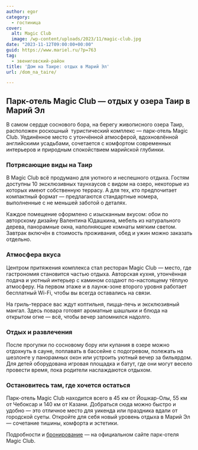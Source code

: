 ```yaml
---
author: egor
category:
  - гостиница
cover:
  alt: Magic Club
  image: /wp-content/uploads/2023/11/magic-club.jpg
date: "2023-11-12T09:00:00+00:00"
guid: https://www.mariel.ru/?p=763
tag:
  - звениговский-район
title: 'Дом на Таире: отдых в Марий Эл'
url: /dom_na_taire/

---
```

## Парк-отель Magic Club — отдых у озера Таир в Марий Эл

В самом сердце соснового бора, на берегу живописного озера Таир, расположен роскошный  туристический комплекс — парк-отель Magic Club. Уединённое место с утончённой атмосферой, вдохновлённой английскими усадьбами, сочетается с комфортом современных интерьеров и природным спокойствием марийской глубинки.

### Потрясающие виды на Таир

В Magic Club всё продумано для уютного и неспешного отдыха. Гостям доступны 10 эксклюзивных таунхаусов с видом на озеро, некоторые из которых имеют собственную террасу. А для тех, кто предпочитает компактный формат — предлагаются стандартные номера, выполненные с не меньшей заботой о деталях.

Каждое помещение оформлено с изысканным вкусом: обои по авторскому дизайну Валентина Юдашкина, мебель из натурального дерева, панорамные окна, наполняющие комнаты мягким светом. Завтрак включён в стоимость проживания, обед и ужин можно заказать отдельно.

### Атмосфера вкуса

Центром притяжения комплекса стал ресторан Magic Club — место, где гастрономия становится частью отдыха. Авторская кухня, утончённая подача и уютный интерьер с камином создают по-настоящему тёплую атмосферу. На первом этаже и в лаунж-зоне второго уровня работает бесплатный Wi-Fi, чтобы вы всегда оставались на связи.

На гриль-террасе вас ждут коптильня, пицца-печь и эксклюзивный мангал. Здесь повара готовят ароматные шашлыки и блюда на открытом огне — всё, чтобы вечер запомнился надолго.

### Отдых и развлечения

После прогулки по сосновому бору или купания в озере можно отдохнуть в сауне, поплавать в бассейне с подогревом, полежать на шезлонге у панорамных окон или устроить уютный вечер за бильярдом. Для детей оборудована игровая площадка и батут, где они могут весело провести время, пока родители наслаждаются отдыхом.

### Остановитесь там, где хочется остаться

Парк-отель Magic Club находится всего в 45 км от Йошкар-Олы, 55 км от Чебоксар и 140 км от Казани. Добраться сюда можно быстро и удобно — это отличное место для уикенда или праздника вдали от городской суеты. Откройте для себя новый уровень отдыха в Марий Эл — сочетание тишины, комфорта и эстетики.

Подробности и [бронирование](https://magicclub12.ru/) — на официальном сайте парк-отеля Magic Club.
